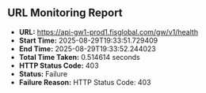 ## URL Monitoring Report

- **URL:** https://api-gw1-prod1.fisglobal.com/gw/v1/health
- **Start Time:** 2025-08-29T19:33:51.729409
- **End Time:** 2025-08-29T19:33:52.244023
- **Total Time Taken:** 0.514614 seconds
- **HTTP Status Code:** 403
- **Status:** Failure
- **Failure Reason:** HTTP Status Code: 403
